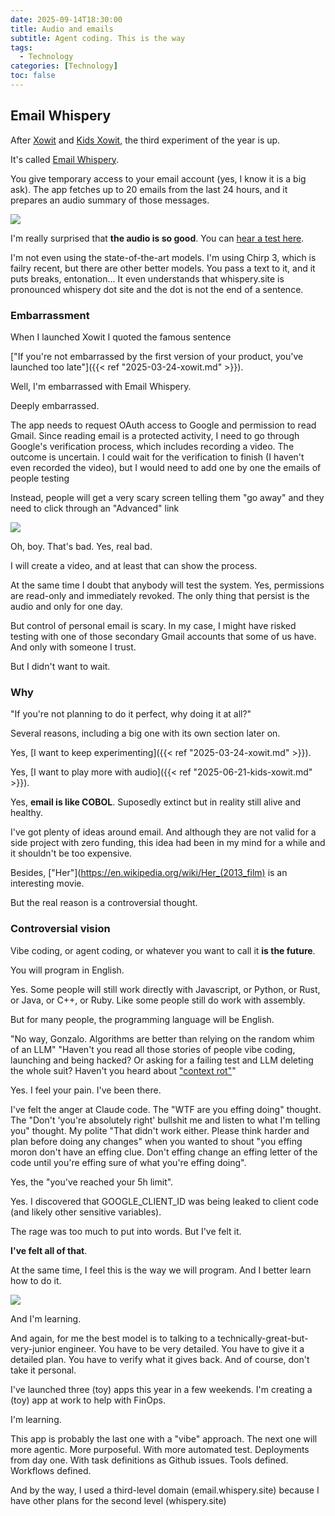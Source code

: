 ```yaml
---
date: 2025-09-14T18:30:00
title: Audio and emails
subtitle: Agent coding. This is the way
tags:
  - Technology
categories: [Technology]
toc: false
---
```


## Email Whispery

After [Xowit](https://xowit.com) and [Kids Xowit](https://kids.xowit.com), the third experiment of the year is up.

It's called [Email Whispery](https://email.whispery.site/).

You give temporary access to your email account (yes, I know it is a big ask). The app fetches up to 20 emails from the last 24 hours, and it prepares an audio summary of those messages.

![](/img/result-email-whispery.png)

I'm really surprised that **the audio is so good**. You can [hear a test here](https://gonzalo.f-v.es/summary-email.mp3).


I'm not even using the state-of-the-art models. I'm using Chirp 3, which is failry recent, but there are other better models. You pass a text to it, and it puts breaks, entonation... It even understands that whispery.site is pronounced whispery dot site and the dot is not the end of a sentence.



### Embarrassment

When I launched Xowit I quoted the famous sentence

 ["If you're not embarrassed by the first version of your product, you've launched too late"]({{< ref "2025-03-24-xowit.md" >}}).

Well, I'm embarrassed with Email Whispery.

Deeply embarrassed.

The app needs to request OAuth access to Google and permission to read Gmail. Since reading email is a protected activity, I need to go through Google's verification process, which includes recording a video. The outcome is uncertain. I could wait for the verification to finish (I haven't even recorded the video), but I would need to add one by one the emails of people testing

Instead, people will get a very scary screen telling them "go away" and they need to click through an "Advanced" link

![](/img/Screenshot_2025-09-14_104329.png)

Oh, boy. That's bad. Yes, real bad.

I will create a video, and at least that can show the process.

At the same time I doubt that anybody will test the system. Yes, permissions are read-only and immediately revoked. The only thing that persist is the audio and only for one day.

But control of personal email is scary. In my case, I might have risked testing with one of those secondary Gmail accounts that some of us have. And only with someone I trust.

But I didn't want to wait.

### Why

"If you're not planning to do it perfect, why doing it at all?"

Several reasons, including a big one with its own section later on.

Yes, [I want to keep experimenting]({{< ref "2025-03-24-xowit.md" >}}).

Yes, [I want to play more with audio]({{< ref "2025-06-21-kids-xowit.md" >}}).

Yes, **email is like COBOL**. Suposedly extinct but in reality still alive and healthy.

I've got plenty of ideas around email. And although they are not valid for a side project with zero funding, this idea had been in my mind for a while and it shouldn't be too expensive.

Besides, ["Her"](https://en.wikipedia.org/wiki/Her_(2013_film) is an interesting movie.

But the real reason is a controversial thought.

### Controversial vision

Vibe coding, or agent coding, or whatever you want to call it **is the future**.

You will program in English.

Yes. Some people will still work directly with Javascript, or Python, or Rust, or Java, or C++, or Ruby. Like some people still do work with assembly.

But for many people, the programming language will be English.

"No way, Gonzalo. Algorithms are better than relying on the random whim of an LLM"
"Haven't you read all those stories of people vibe coding, launching and being hacked? Or asking for a failing test and LLM deleting the whole suit? Haven't you heard about ["context rot"](https://x.com/simonw/status/1935478180443472340)"

Yes. I feel your pain. I've been there.

I've felt the anger at Claude code. The "WTF are you effing doing" thought. The "Don't 'you're absolutely right' bullshit me and listen to what I'm telling you" thought. My polite "That didn't work either. Please think harder and plan before doing any changes" when you wanted to shout "you effing moron don't have an effing clue. Don't effing change an effing letter of the code until you're effing sure of what you're effing doing".

Yes, the "you've reached your 5h limit".

Yes. I discovered that GOOGLE_CLIENT_ID was being leaked to client code (and likely other sensitive variables).

The rage was too much to put into words. But I've felt it.

**I've felt all of that**.

At the same time, I feel this is the way we will program. And I better learn how to do it.

![](/img/this-is-the-way.png)

And I'm learning.

And again, for me the best model is to talking to a technically-great-but-very-junior engineer. You have to be very detailed. You have to give it a detailed plan. You have to verify what it gives back. And of course, don't take it personal.

I've launched three (toy) apps this year in a few weekends. I'm creating a (toy) app at work to help with FinOps.

I'm learning.

This app is probably the last one with a "vibe" approach. The next one will more agentic. More purposeful. With more automated test. Deployments from day one. With task definitions as Github issues. Tools defined. Workflows defined.

And by the way, I used a third-level domain (email.whispery.site) because I have other plans for the second level (whispery.site)
